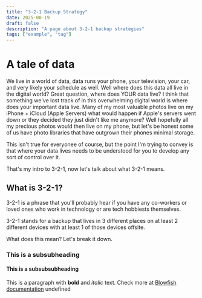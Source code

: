 ```yaml
---
title: "3-2-1 Backup Strategy"
date: 2025-08-19
draft: false
description: "A page about 3-2-1 backup strategies"
tags: ["example", "tag"]
---
```


# A tale of data
We live in a world of data, data runs your phone, your television, your car, and very likely your schedule as well. Well where does this data all live in the digital world? Great question, where does YOUR data live? I think that something we've lost track of in this overwhelming digital world is where does your important data live. Many of my most valuable photos live on my iPhone + iCloud (Apple Servers) what would happen if Apple's servers went down or they decided they just didn't like me anymore? Well hopefully all my precious photos would then live on my phone, but let's be honest some of us have photo libraries that have outgrown their phones minimal storage.

This isn't true for everyonee of course, but the point I'm trying to convey is that where your data lives needs to be understood for you to develop any sort of control over it.

That's my intro to 3-2-1, now let's talk about what 3-2-1 means.

## What is 3-2-1?
3-2-1 is a phrase that you'll probably hear if you have any co-workers or loved ones who work in technology or are tech hobbiests themselves. 

3-2-1 stands for a backup that lives in 3 different places on at least 2 different devices with at least 1 of those devices offsite. 

What does this mean? Let's break it down.

### This is a subsubheading
#### This is a subsubsubheading
This is a paragraph with **bold** and *italic* text.
Check more at [Blowfish documentation](https://blowfish.page/)
undefined
